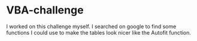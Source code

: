 # VBA-challenge

I worked on this challenge myself. I searched on google to find some functions I could use to make
the tables look nicer like the Autofit function.
